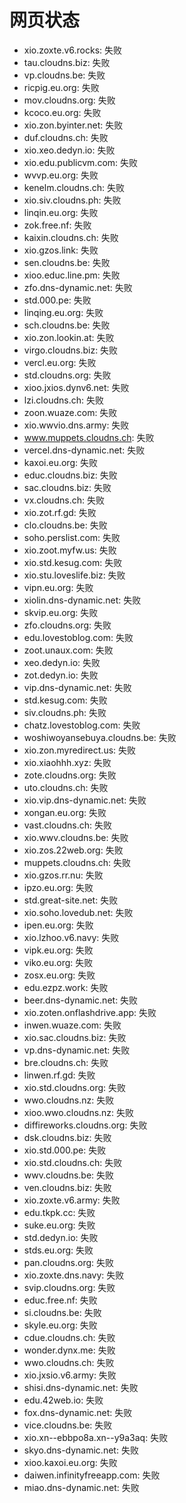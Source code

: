 # 网页状态
- xio.zoxte.v6.rocks: 失败
- tau.cloudns.biz: 失败
- vp.cloudns.be: 失败
- ricpig.eu.org: 失败
- mov.cloudns.org: 失败
- kcoco.eu.org: 失败
- xio.zon.byinter.net: 失败
- duf.cloudns.ch: 失败
- xio.xeo.dedyn.io: 失败
- xio.edu.publicvm.com: 失败
- wvvp.eu.org: 失败
- kenelm.cloudns.ch: 失败
- xio.siv.cloudns.ph: 失败
- linqin.eu.org: 失败
- zok.free.nf: 失败
- kaixin.cloudns.ch: 失败
- xio.gzos.link: 失败
- sen.cloudns.be: 失败
- xioo.educ.line.pm: 失败
- zfo.dns-dynamic.net: 失败
- std.000.pe: 失败
- linqing.eu.org: 失败
- sch.cloudns.be: 失败
- xio.zon.lookin.at: 失败
- virgo.cloudns.biz: 失败
- vercl.eu.org: 失败
- std.cloudns.org: 失败
- xioo.jxios.dynv6.net: 失败
- lzi.cloudns.ch: 失败
- zoon.wuaze.com: 失败
- xio.wwvio.dns.army: 失败
- www.muppets.cloudns.ch: 失败
- vercel.dns-dynamic.net: 失败
- kaxoi.eu.org: 失败
- educ.cloudns.biz: 失败
- sac.cloudns.biz: 失败
- vx.cloudns.ch: 失败
- xio.zot.rf.gd: 失败
- clo.cloudns.be: 失败
- soho.perslist.com: 失败
- xio.zoot.myfw.us: 失败
- xio.std.kesug.com: 失败
- xio.stu.loveslife.biz: 失败
- vipn.eu.org: 失败
- xiolin.dns-dynamic.net: 失败
- skvip.eu.org: 失败
- zfo.cloudns.org: 失败
- edu.lovestoblog.com: 失败
- zoot.unaux.com: 失败
- xeo.dedyn.io: 失败
- zot.dedyn.io: 失败
- vip.dns-dynamic.net: 失败
- std.kesug.com: 失败
- siv.cloudns.ph: 失败
- chatz.lovestoblog.com: 失败
- woshiwoyansebuya.cloudns.be: 失败
- xio.zon.myredirect.us: 失败
- xio.xiaohhh.xyz: 失败
- zote.cloudns.org: 失败
- uto.cloudns.ch: 失败
- xio.vip.dns-dynamic.net: 失败
- xongan.eu.org: 失败
- vast.cloudns.ch: 失败
- xio.wwv.cloudns.be: 失败
- xio.zos.22web.org: 失败
- muppets.cloudns.ch: 失败
- xio.gzos.rr.nu: 失败
- ipzo.eu.org: 失败
- std.great-site.net: 失败
- xio.soho.lovedub.net: 失败
- ipen.eu.org: 失败
- xio.lzhoo.v6.navy: 失败
- vipk.eu.org: 失败
- viko.eu.org: 失败
- zosx.eu.org: 失败
- edu.ezpz.work: 失败
- beer.dns-dynamic.net: 失败
- xio.zoten.onflashdrive.app: 失败
- inwen.wuaze.com: 失败
- xio.sac.cloudns.biz: 失败
- vp.dns-dynamic.net: 失败
- bre.cloudns.ch: 失败
- linwen.rf.gd: 失败
- xio.std.cloudns.org: 失败
- wwo.cloudns.nz: 失败
- xioo.wwo.cloudns.nz: 失败
- diffireworks.cloudns.org: 失败
- dsk.cloudns.biz: 失败
- xio.std.000.pe: 失败
- xio.std.cloudns.ch: 失败
- wwv.cloudns.be: 失败
- ven.cloudns.biz: 失败
- xio.zoxte.v6.army: 失败
- edu.tkpk.cc: 失败
- suke.eu.org: 失败
- std.dedyn.io: 失败
- stds.eu.org: 失败
- pan.cloudns.org: 失败
- xio.zoxte.dns.navy: 失败
- svip.cloudns.org: 失败
- educ.free.nf: 失败
- si.cloudns.be: 失败
- skyle.eu.org: 失败
- cdue.cloudns.ch: 失败
- wonder.dynx.me: 失败
- wwo.cloudns.ch: 失败
- xio.jxsio.v6.army: 失败
- shisi.dns-dynamic.net: 失败
- edu.42web.io: 失败
- fox.dns-dynamic.net: 失败
- vice.cloudns.be: 失败
- xio.xn--ebbpo8a.xn--y9a3aq: 失败
- skyo.dns-dynamic.net: 失败
- xioo.kaxoi.eu.org: 失败
- daiwen.infinityfreeapp.com: 失败
- miao.dns-dynamic.net: 失败
